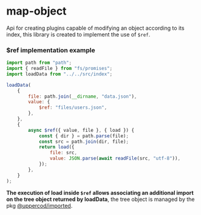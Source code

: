# map-object

Api for creating plugins capable of modifying an object according to its index, this library is created to implement the use of `$ref`.

### \$ref implementation example

```js
import path from "path";
import { readFile } from "fs/promises";
import loadData from "../../src/index";

loadData(
    {
        file: path.join(__dirname, "data.json"),
        value: {
            $ref: "files/users.json",
        },
    },
    {
        async $ref({ value, file }, { load }) {
            const { dir } = path.parse(file);
            const src = path.join(dir, file);
            return load({
                file: src,
                value: JSON.parse(await readFile(src, "utf-8")),
            });
        },
    }
);
```

**The execution of load inside `$ref` allows associating an additional import on the tree object returned by loadData**, the tree object is managed by the pkg [@uppercod/imported](https://github.com/UpperCod/imported).
